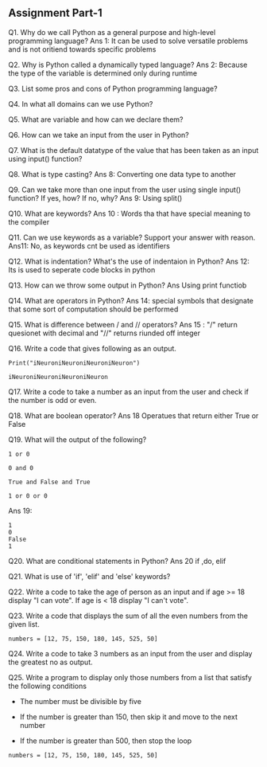 ## Assignment Part-1
Q1. Why do we call Python as a general purpose and high-level programming language?
Ans 1: It can be used to solve versatile problems and is not oritiend towards specific problems

Q2. Why is Python called a dynamically typed language?
Ans 2: Because the type of the variable is determined only during runtime

Q3. List some pros and cons of Python programming language?

Q4. In what all domains can we use Python?

Q5. What are variable and how can we declare them?

Q6. How can we take an input from the user in Python?

Q7. What is the default datatype of the value that has been taken as an input using input() function?

Q8. What is type casting?
Ans 8: Converting one data type to another

Q9. Can we take more than one input from the user using single input() function? If yes, how? If no, why?
Ans 9: Using split()

Q10. What are keywords?
Ans 10 : Words tha that have special meaning to the compiler

Q11. Can we use keywords as a variable? Support your answer with reason.
Ans11: No, as keywords cnt be used as identifiers

Q12. What is indentation? What's the use of indentaion in Python?
Ans 12: Its is used to seperate code blocks in python

Q13. How can we throw some output in Python?
Ans Using print functiob

Q14. What are operators in Python?
Ans 14: special symbols that designate that some sort of computation should be performed

Q15. What is difference between / and // operators?
Ans 15 : "/" return quesionet with decimal and "//" returns riunded off integer

Q16. Write a code that gives following as an output.
```
Print("iNeuroniNeuroniNeuroniNeuron")
```
```
iNeuroniNeuroniNeuroniNeuron
```

Q17. Write a code to take a number as an input from the user and check if the number is odd or even.

Q18. What are boolean operator?
Ans 18 Operatues that return either True or False

Q19. What will the output of the following?
```
1 or 0

0 and 0

True and False and True

1 or 0 or 0
```
Ans 19:
```
1
0
False
1
```
Q20. What are conditional statements in Python?
Ans 20 if ,do, elif

Q21. What is use of 'if', 'elif' and 'else' keywords?

Q22. Write a code to take the age of person as an input and if age >= 18 display "I can vote". If age is < 18 display "I can't vote".

Q23. Write a code that displays the sum of all the even numbers from the given list.
```
numbers = [12, 75, 150, 180, 145, 525, 50]
```


Q24. Write a code to take 3 numbers as an input from the user and display the greatest no as output.

Q25. Write a program to display only those numbers from a list that satisfy the following conditions

- The number must be divisible by five

- If the number is greater than 150, then skip it and move to the next number

- If the number is greater than 500, then stop the loop
```
numbers = [12, 75, 150, 180, 145, 525, 50]
```
